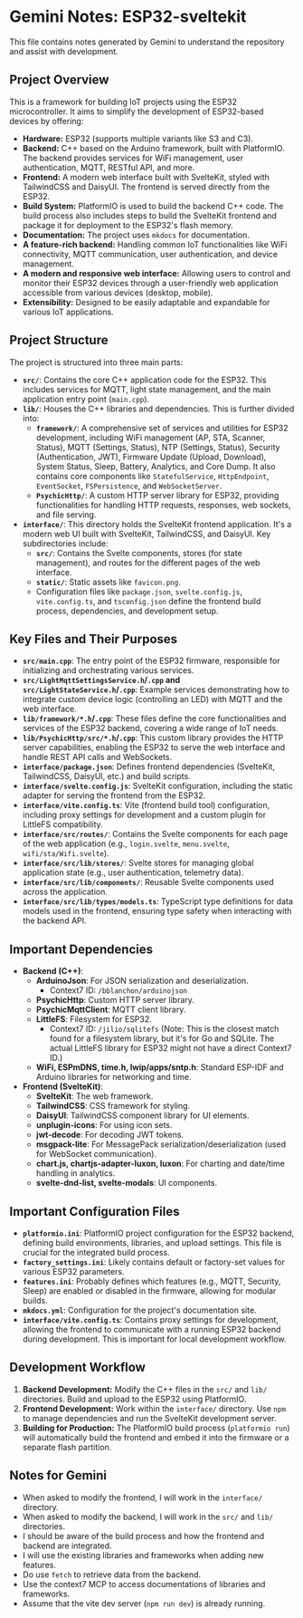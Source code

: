 # Gemini Notes: ESP32-sveltekit

This file contains notes generated by Gemini to understand the repository and assist with development.

## Project Overview

This is a framework for building IoT projects using the ESP32 microcontroller. It aims to simplify the development of ESP32-based devices by offering:

- **Hardware:** ESP32 (supports multiple variants like S3 and C3).
- **Backend:** C++ based on the Arduino framework, built with PlatformIO. The backend provides services for WiFi management, user authentication, MQTT, RESTful API, and more.
- **Frontend:** A modern web interface built with SvelteKit, styled with TailwindCSS and DaisyUI. The frontend is served directly from the ESP32.
- **Build System:** PlatformIO is used to build the backend C++ code. The build process also includes steps to build the SvelteKit frontend and package it for deployment to the ESP32's flash memory.
- **Documentation:** The project uses `mkdocs` for documentation.
- **A feature-rich backend:** Handling common IoT functionalities like WiFi connectivity, MQTT communication, user authentication, and device management.
- **A modern and responsive web interface:** Allowing users to control and monitor their ESP32 devices through a user-friendly web application accessible from various devices (desktop, mobile).
- **Extensibility:** Designed to be easily adaptable and expandable for various IoT applications.

## Project Structure

The project is structured into three main parts:

- **`src/`**: Contains the core C++ application code for the ESP32. This includes services for MQTT, light state management, and the main application entry point (`main.cpp`).
- **`lib/`**: Houses the C++ libraries and dependencies. This is further divided into:
  - **`framework/`**: A comprehensive set of services and utilities for ESP32 development, including WiFi management (AP, STA, Scanner, Status), MQTT (Settings, Status), NTP (Settings, Status), Security (Authentication, JWT), Firmware Update (Upload, Download), System Status, Sleep, Battery, Analytics, and Core Dump. It also contains core components like `StatefulService`, `HttpEndpoint`, `EventSocket`, `FSPersistence`, and `WebSocketServer`.
  - **`PsychicHttp/`**: A custom HTTP server library for ESP32, providing functionalities for handling HTTP requests, responses, web sockets, and file serving.
- **`interface/`**: This directory holds the SvelteKit frontend application. It's a modern web UI built with SvelteKit, TailwindCSS, and DaisyUI. Key subdirectories include:
  - **`src/`**: Contains the Svelte components, stores (for state management), and routes for the different pages of the web interface.
  - **`static/`**: Static assets like `favicon.png`.
  - Configuration files like `package.json`, `svelte.config.js`, `vite.config.ts`, and `tsconfig.json` define the frontend build process, dependencies, and development setup.

## Key Files and Their Purposes

- **`src/main.cpp`**: The entry point of the ESP32 firmware, responsible for initializing and orchestrating various services.
- **`src/LightMqttSettingsService.h`/`.cpp` and `src/LightStateService.h`/`.cpp`**: Example services demonstrating how to integrate custom device logic (controlling an LED) with MQTT and the web interface.
- **`lib/framework/*.h`/`.cpp`**: These files define the core functionalities and services of the ESP32 backend, covering a wide range of IoT needs.
- **`lib/PsychicHttp/src/*.h`/`.cpp`**: This custom library provides the HTTP server capabilities, enabling the ESP32 to serve the web interface and handle REST API calls and WebSockets.
- **`interface/package.json`**: Defines frontend dependencies (SvelteKit, TailwindCSS, DaisyUI, etc.) and build scripts.
- **`interface/svelte.config.js`**: SvelteKit configuration, including the static adapter for serving the frontend from the ESP32.
- **`interface/vite.config.ts`**: Vite (frontend build tool) configuration, including proxy settings for development and a custom plugin for LittleFS compatibility.
- **`interface/src/routes/`**: Contains the Svelte components for each page of the web application (e.g., `login.svelte`, `menu.svelte`, `wifi/sta/Wifi.svelte`).
- **`interface/src/lib/stores/`**: Svelte stores for managing global application state (e.g., user authentication, telemetry data).
- **`interface/src/lib/components/`**: Reusable Svelte components used across the application.
- **`interface/src/lib/types/models.ts`**: TypeScript type definitions for data models used in the frontend, ensuring type safety when interacting with the backend API.

## Important Dependencies

- **Backend (C++)**:
  - **ArduinoJson**: For JSON serialization and deserialization.
    - Context7 ID: `/bblanchon/arduinojson`
  - **PsychicHttp**: Custom HTTP server library.
  - **PsychicMqttClient**: MQTT client library.
  - **LittleFS**: Filesystem for ESP32.
    - Context7 ID: `/jilio/sqlitefs` (Note: This is the closest match found for a filesystem library, but it's for Go and SQLite. The actual LittleFS library for ESP32 might not have a direct Context7 ID.)
  - **WiFi, ESPmDNS, time.h, lwip/apps/sntp.h**: Standard ESP-IDF and Arduino libraries for networking and time.
- **Frontend (SvelteKit)**:
  - **SvelteKit**: The web framework.
  - **TailwindCSS**: CSS framework for styling.
  - **DaisyUI**: TailwindCSS component library for UI elements.
  - **unplugin-icons**: For using icon sets.
  - **jwt-decode**: For decoding JWT tokens.
  - **msgpack-lite**: For MessagePack serialization/deserialization (used for WebSocket communication).
  - **chart.js, chartjs-adapter-luxon, luxon**: For charting and date/time handling in analytics.
  - **svelte-dnd-list, svelte-modals**: UI components.

## Important Configuration Files

- **`platformio.ini`**: PlatformIO project configuration for the ESP32 backend, defining build environments, libraries, and upload settings. This file is crucial for the integrated build process.
- **`factory_settings.ini`**: Likely contains default or factory-set values for various ESP32 parameters.
- **`features.ini`**: Probably defines which features (e.g., MQTT, Security, Sleep) are enabled or disabled in the firmware, allowing for modular builds.
- **`mkdocs.yml`**: Configuration for the project's documentation site.
- **`interface/vite.config.ts`**: Contains proxy settings for development, allowing the frontend to communicate with a running ESP32 backend during development. This is important for local development workflow.

## Development Workflow

1.  **Backend Development:** Modify the C++ files in the `src/` and `lib/` directories. Build and upload to the ESP32 using PlatformIO.
2.  **Frontend Development:** Work within the `interface/` directory. Use `npm` to manage dependencies and run the SvelteKit development server.
3.  **Building for Production:** The PlatformIO build process (`platformio run`) will automatically build the frontend and embed it into the firmware or a separate flash partition.

## Notes for Gemini

- When asked to modify the frontend, I will work in the `interface/` directory.
- When asked to modify the backend, I will work in the `src/` and `lib/` directories.
- I should be aware of the build process and how the frontend and backend are integrated.
- I will use the existing libraries and frameworks when adding new features.
- Do use `fetch` to retrieve data from the backend.
- Use the context7 MCP to access documentations of libraries and frameworks.
- Assume that the vite dev server (`npm run dev`) is already running.
